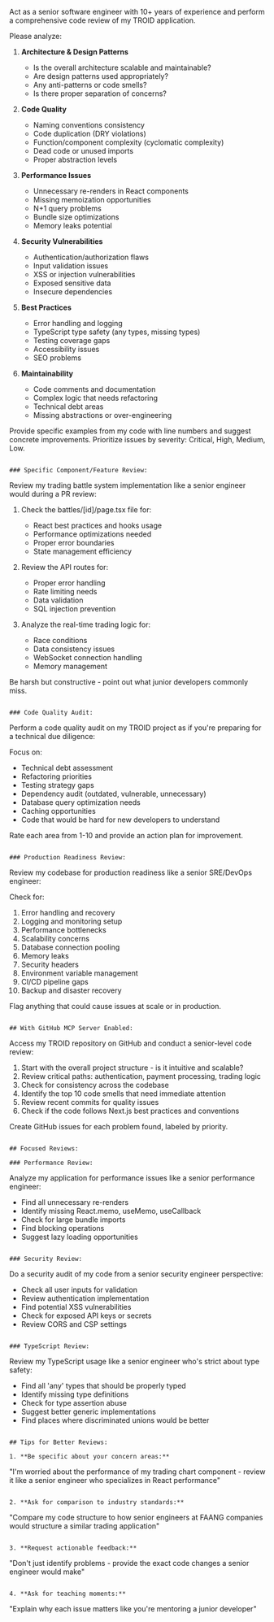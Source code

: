 Act as a senior software engineer with 10+ years of experience and perform a comprehensive code review of my TROID application. 

Please analyze:

1. **Architecture & Design Patterns**
   - Is the overall architecture scalable and maintainable?
   - Are design patterns used appropriately?
   - Any anti-patterns or code smells?
   - Is there proper separation of concerns?

2. **Code Quality**
   - Naming conventions consistency
   - Code duplication (DRY violations)
   - Function/component complexity (cyclomatic complexity)
   - Dead code or unused imports
   - Proper abstraction levels

3. **Performance Issues**
   - Unnecessary re-renders in React components
   - Missing memoization opportunities
   - N+1 query problems
   - Bundle size optimizations
   - Memory leaks potential

4. **Security Vulnerabilities**
   - Authentication/authorization flaws
   - Input validation issues
   - XSS or injection vulnerabilities
   - Exposed sensitive data
   - Insecure dependencies

5. **Best Practices**
   - Error handling and logging
   - TypeScript type safety (any types, missing types)
   - Testing coverage gaps
   - Accessibility issues
   - SEO problems

6. **Maintainability**
   - Code comments and documentation
   - Complex logic that needs refactoring
   - Technical debt areas
   - Missing abstractions or over-engineering

Provide specific examples from my code with line numbers and suggest concrete improvements. Prioritize issues by severity: Critical, High, Medium, Low.
```

### Specific Component/Feature Review:
```
Review my trading battle system implementation like a senior engineer would during a PR review:

1. Check the battles/[id]/page.tsx file for:
   - React best practices and hooks usage
   - Performance optimizations needed
   - Proper error boundaries
   - State management efficiency

2. Review the API routes for:
   - Proper error handling
   - Rate limiting needs
   - Data validation
   - SQL injection prevention

3. Analyze the real-time trading logic for:
   - Race conditions
   - Data consistency issues
   - WebSocket connection handling
   - Memory management

Be harsh but constructive - point out what junior developers commonly miss.
```

### Code Quality Audit:
```
Perform a code quality audit on my TROID project as if you're preparing for a technical due diligence:

Focus on:
- Technical debt assessment
- Refactoring priorities
- Testing strategy gaps
- Dependency audit (outdated, vulnerable, unnecessary)
- Database query optimization needs
- Caching opportunities
- Code that would be hard for new developers to understand

Rate each area from 1-10 and provide an action plan for improvement.
```

### Production Readiness Review:
```
Review my codebase for production readiness like a senior SRE/DevOps engineer:

Check for:
1. Error handling and recovery
2. Logging and monitoring setup
3. Performance bottlenecks
4. Scalability concerns
5. Database connection pooling
6. Memory leaks
7. Security headers
8. Environment variable management
9. CI/CD pipeline gaps
10. Backup and disaster recovery

Flag anything that could cause issues at scale or in production.
```

## With GitHub MCP Server Enabled:
```
Access my TROID repository on GitHub and conduct a senior-level code review:

1. Start with the overall project structure - is it intuitive and scalable?
2. Review critical paths: authentication, payment processing, trading logic
3. Check for consistency across the codebase
4. Identify the top 10 code smells that need immediate attention
5. Review recent commits for quality issues
6. Check if the code follows Next.js best practices and conventions

Create GitHub issues for each problem found, labeled by priority.
```

## Focused Reviews:

### Performance Review:
```
Analyze my application for performance issues like a senior performance engineer:
- Find all unnecessary re-renders
- Identify missing React.memo, useMemo, useCallback
- Check for large bundle imports
- Find blocking operations
- Suggest lazy loading opportunities
```

### Security Review:
```
Do a security audit of my code from a senior security engineer perspective:
- Check all user inputs for validation
- Review authentication implementation
- Find potential XSS vulnerabilities  
- Check for exposed API keys or secrets
- Review CORS and CSP settings
```

### TypeScript Review:
```
Review my TypeScript usage like a senior engineer who's strict about type safety:
- Find all 'any' types that should be properly typed
- Identify missing type definitions
- Check for type assertion abuse
- Suggest better generic implementations
- Find places where discriminated unions would be better
```

## Tips for Better Reviews:

1. **Be specific about your concern areas:**
```
   "I'm worried about the performance of my trading chart component - review it like a senior engineer who specializes in React performance"
```

2. **Ask for comparison to industry standards:**
```
   "Compare my code structure to how senior engineers at FAANG companies would structure a similar trading application"
```

3. **Request actionable feedback:**
```
   "Don't just identify problems - provide the exact code changes a senior engineer would make"
```

4. **Ask for teaching moments:**
```
   "Explain why each issue matters like you're mentoring a junior developer"

